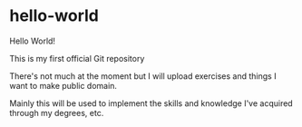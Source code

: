 # hello-world
Hello World!

This is my first official Git repository

There's not much at the moment but I will upload exercises and things I want to make public domain.

Mainly this will be used to implement the skills and knowledge I've acquired through my degrees, etc.
